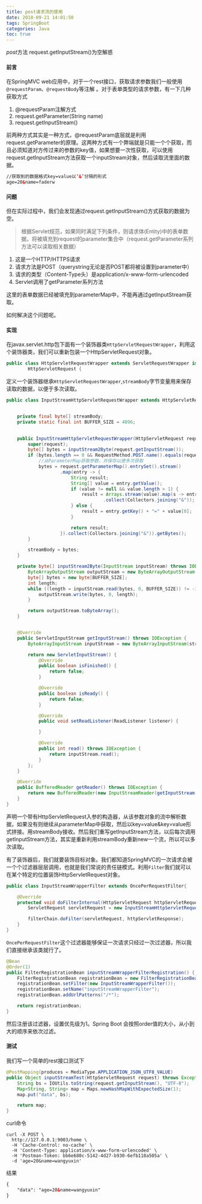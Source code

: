 ```yaml
---
title: post请求流的使用
date: 2018-09-21 14:01:50
tags: SpringBoot
categories: Java
toc: true
---
```


*post*方法 request.getInputStream()为空解惑



#### 前言 

在SpringMVC web应用中，对于一个rest接口，获取请求参数我们一般使用`@requestParam`、`@requestBody`等注解 。对于表单类型的请求参数，有一下几种获取方式

1. @requestParam注解方式
2. request.getParameter(String name)
3. request.getInputStream()

前两种方式其实是一种方式，@requestParam底层就是利用request.getParameter的原理。这两种方式有一个弊端就是只能一个个获取，而且必须知道对方传过来的参数的key值，如果想要一次性获取，可以使用request.getInputStream方法获取一个inputStream对象，然后读取流里面的数据。

```html
//获取到的数据格式key=value以‘&’分隔的形式
age=20&name=faderw
```

#### 问题

但在实际过程中，我们会发现通过request.getInputStream()方式获取的数据为空。

> 根据Servlet规范，如果同时满足下列条件，则请求体(Entity)中的表单数据，将被填充到request的parameter集合中（request.getParameter系列方法可以读取相关数据）

1. 这是一个HTTP/HTTPS请求 
2. 请求方法是POST（querystring无论是否POST都将被设置到parameter中） 
3. 请求的类型（Content-Type头）是application/x-www-form-urlencoded 
4. Servlet调用了getParameter系列方法

这里的表单数据已经被填充到parameterMap中，不能再通过getInputStream获取。

如何解决这个问题呢。

#### 实现

在javax.servlet.http包下面有一个装饰器类`HttpServletRequestWrapper`，利用这个装饰器类，我们可以重新包装一个HttpServletRequest对象。

```java
public class HttpServletRequestWrapper extends ServletRequestWrapper implements
        HttpServletRequest {
```

定义一个装饰器继承`HttpServletRequestWrapper`,`streamBody`字节变量用来保存读取的数据，以便于多次读取。

```java
public class InputStreamHttpServletRequestWrapper extends HttpServletRequestWrapper{


    private final byte[] streamBody;
    private static final int BUFFER_SIZE = 4096;

   
    public InputStreamHttpServletRequestWrapper(HttpServletRequest request) throws IOException {
        super(request);
        byte[] bytes = inputStream2Byte(request.getInputStream());
        if (bytes.length == 0 && RequestMethod.POST.name().equals(request.getMethod())) {
            //从ParameterMap获取参数，并保存以便多次获取
            bytes = request.getParameterMap().entrySet().stream()
                    .map(entry -> {
                        String result;
                        String[] value = entry.getValue();
                        if (value != null && value.length > 1) {
                            result = Arrays.stream(value).map(s -> entry.getKey() + "=" + s)
                                    .collect(Collectors.joining("&"));
                        } else {
                            result = entry.getKey() + "=" + value[0];
                        }

                        return result;
                    }).collect(Collectors.joining("&")).getBytes();
        }

        streamBody = bytes;
    }

    private byte[] inputStream2Byte(InputStream inputStream) throws IOException {
        ByteArrayOutputStream outputStream = new ByteArrayOutputStream();
        byte[] bytes = new byte[BUFFER_SIZE];
        int length;
        while ((length = inputStream.read(bytes, 0, BUFFER_SIZE)) != -1) {
            outputStream.write(bytes, 0, length);
        }

        return outputStream.toByteArray();
    }


    @Override
    public ServletInputStream getInputStream() throws IOException {
        ByteArrayInputStream inputStream = new ByteArrayInputStream(streamBody);

        return new ServletInputStream() {
            @Override
            public boolean isFinished() {
                return false;
            }

            @Override
            public boolean isReady() {
                return false;
            }

            @Override
            public void setReadListener(ReadListener listener) {

            }

            @Override
            public int read() throws IOException {
                return inputStream.read();
            }
        };
    }

    @Override
    public BufferedReader getReader() throws IOException {
        return new BufferedReader(new InputStreamReader(getInputStream()));
    }
}
```

声明一个带有HttpServletRequest入参的构造器，从该参数对象的流中解析数据，如果没有则继续从parameterMap中获取，然后以key=value&key=value形式拼接。用streamBody接收。然后我们重写getInputStream方法，以后每次调用getInputStream方法，其实是重新利用streamBody重新new一个流，所以可以多次读取。

有了装饰器后，我们就要装饰目标对象。我们都知道SpringMVC的一次请求会被一个个过滤器层层调用，也就是我们常说的责任链模式。利用`Filter`我们就可以在某个特定的位置装饰HttpServletRequest对象。

```java
public class InputStreamWrapperFilter extends OncePerRequestFilter{

    @Override
    protected void doFilterInternal(HttpServletRequest httpServletRequest, HttpServletResponse httpServletResponse, FilterChain filterChain) throws ServletException, IOException {
        ServletRequest servletRequest = new InputStreamHttpServletRequestWrapper(httpServletRequest);

        filterChain.doFilter(servletRequest, httpServletResponse);
    }
}
```

`OncePerRequestFilter`这个过滤器能够保证一次请求只经过一次过滤器，所以我们直接继承该类就行了。

```java
@Bean
@Order(1)
public FilterRegistrationBean inputStreamWrapperFilterRegistration() {
    FilterRegistrationBean registrationBean = new FilterRegistrationBean();
    registrationBean.setFilter(new InputStreamWrapperFilter());
    registrationBean.setName("inputStreamWrapperFilter");
    registrationBean.addUrlPatterns("/*");

    return registrationBean;
}
```

然后注册该过滤器，设置优先级为1。Spring Boot 会按照order值的大小，从小到大的顺序来依次过滤。

#### 测试

我们写一个简单的rest接口测试下

```java
@PostMapping(produces = MediaType.APPLICATION_JSON_UTF8_VALUE)
public Object inputStreamTest(HttpServletRequest request) throws Exception {
    String bs = IOUtils.toString(request.getInputStream(), "UTF-8");
    Map<String, String> map = Maps.newHashMapWithExpectedSize(1);
    map.put("data", bs);

    return map;
}
```

curl命令

```shell
curl -X POST \
  http://127.0.0.1:9003/home \
  -H 'Cache-Control: no-cache' \
  -H 'Content-Type: application/x-www-form-urlencoded' \
  -H 'Postman-Token: bb6e680c-5142-4d27-b930-6efb118a505a' \
  -d 'age=20&name=wangyuxin'
```

结果

```html
{
    "data": "age=20&name=wangyuxin"
}
```
